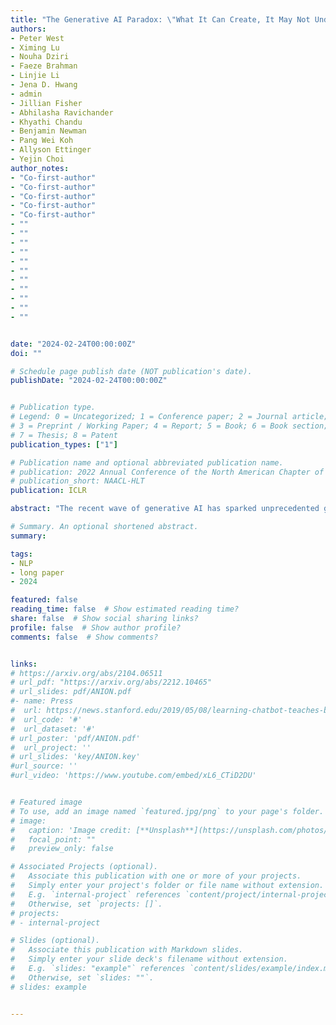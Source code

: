 ```yaml
---
title: "The Generative AI Paradox: \"What It Can Create, It May Not Understand\""
authors:
- Peter West
- Ximing Lu
- Nouha Dziri
- Faeze Brahman
- Linjie Li
- Jena D. Hwang
- admin
- Jillian Fisher
- Abhilasha Ravichander
- Khyathi Chandu
- Benjamin Newman
- Pang Wei Koh
- Allyson Ettinger
- Yejin Choi
author_notes:
- "Co-first-author"
- "Co-first-author"
- "Co-first-author"
- "Co-first-author"
- "Co-first-author"
- ""
- ""
- ""
- ""
- ""
- ""
- ""
- ""
- ""
- ""
- ""


date: "2024-02-24T00:00:00Z"
doi: ""

# Schedule page publish date (NOT publication's date).
publishDate: "2024-02-24T00:00:00Z"


# Publication type.
# Legend: 0 = Uncategorized; 1 = Conference paper; 2 = Journal article;
# 3 = Preprint / Working Paper; 4 = Report; 5 = Book; 6 = Book section;
# 7 = Thesis; 8 = Patent
publication_types: ["1"]

# Publication name and optional abbreviated publication name.
# publication: 2022 Annual Conference of the North American Chapter of the Association for Computational Linguistics
# publication_short: NAACL-HLT
publication: ICLR

abstract: "The recent wave of generative AI has sparked unprecedented global attention, with both excitement and concern over potentially superhuman levels of artificial intelligence: models now take only seconds to produce outputs that would challenge or exceed the capabilities even of expert humans. At the same time, models still show basic errors in understanding that would not be expected even in non-expert humans. This presents us with an apparent paradox: how do we reconcile seemingly superhuman capabilities with the persistence of errors that few humans would make? In this work, we posit that this tension reflects a divergence in the configuration of intelligence in today's generative models relative to intelligence in humans. Specifically, we propose and test the Generative AI Paradox hypothesis: generative models, having been trained directly to reproduce expert-like outputs, acquire generative capabilities that are not contingent upon---and can therefore exceed---their ability to understand those same types of outputs. This contrasts with humans, for whom basic understanding almost always precedes the ability to generate expert-level outputs. We test this hypothesis through controlled experiments analyzing generation vs.~understanding in generative models, across both language and image modalities. Our results show that although models can outperform humans in generation, they consistently fall short of human capabilities in measures of understanding, as well as weaker correlation between generation and understanding performance, and more brittleness to adversarial inputs. Our findings support the hypothesis that models' generative capability may not be contingent upon understanding capability, and call for caution in interpreting artificial intelligence by analogy to human intelligence."

# Summary. An optional shortened abstract.
summary:

tags:
- NLP
- long paper
- 2024

featured: false
reading_time: false  # Show estimated reading time?
share: false  # Show social sharing links?
profile: false  # Show author profile?
comments: false  # Show comments?


links:
# https://arxiv.org/abs/2104.06511
# url_pdf: "https://arxiv.org/abs/2212.10465"
# url_slides: pdf/ANION.pdf
#- name: Press
#  url: https://news.stanford.edu/2019/05/08/learning-chatbot-teaches-beats-flashcards/
#  url_code: '#'
#  url_dataset: '#'
# url_poster: 'pdf/ANION.pdf'
#  url_project: ''
# url_slides: 'key/ANION.key'
#url_source: ''
#url_video: 'https://www.youtube.com/embed/xL6_CTiD2DU'


# Featured image
# To use, add an image named `featured.jpg/png` to your page's folder.
# image:
#   caption: 'Image credit: [**Unsplash**](https://unsplash.com/photos/pLCdAaMFLTE)'
#   focal_point: ""
#   preview_only: false

# Associated Projects (optional).
#   Associate this publication with one or more of your projects.
#   Simply enter your project's folder or file name without extension.
#   E.g. `internal-project` references `content/project/internal-project/index.md`.
#   Otherwise, set `projects: []`.
# projects:
# - internal-project

# Slides (optional).
#   Associate this publication with Markdown slides.
#   Simply enter your slide deck's filename without extension.
#   E.g. `slides: "example"` references `content/slides/example/index.md`.
#   Otherwise, set `slides: ""`.
# slides: example


---
```



<!-- {{% callout note %}}
Click the *Cite* button above to demo the feature to enable visitors to import publication metadata into their reference management software.
{{% /callout %}}

{{% callout note %}}
Create your slides in Markdown - click the *Slides* button to check out the example.
{{% /callout %}}

Supplementary notes can be added here, including [code, math, and images](https://wowchemy.com/docs/writing-markdown-latex/). -->
